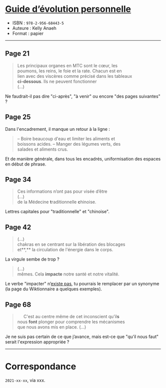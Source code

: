 # [Guide d’évolution personnelle](https://www.goodreads.com/book/show/56936162-guide-d-volution-personnelle)
- ISBN : `978-2-956-68443-5`
- Auteure : Kelly Anaeh
- Format : papier

---

## Page 21

> Les principaux organes en MTC sont le cœur, les<br>
> poumons, les reins, le foie et la rate. Chacun est en<br>
> lien avec des viscères comme précisé dans les tableaux<br>
> **ci-dessous**. Ils ne peuvent fonctionner<br>
> (…)

Ne faudrait-il pas dire "ci-après", "à venir" ou encore "des pages suivantes" ?

## Page 25

Dans l'encadrement, il manque un retour à la ligne :

> – Boire beaucoup d'eau et limiter les aliments et<br>
> boissons acides. – Manger des légumes verts, des<br>
> salades et aliments crus.

Et de manière générale, dans tous les encadrés, uniformisation des espaces en début de phrase.

## Page 34

> Ces informations n’ont pas pour visée d’être<br>
> (…)<br>
> de la Médecine **t**raditionnelle **c**hinoise.

Lettres capitales pour "traditionnelle" et "chinoise".


## Page 42

> (…)<br>
> chakras en se centrant sur la libération des blocages<br>
> et**,** la circulation de l'énergie dans le corps.

La virgule sembe de trop ?

> (…)<br>
> mêmes. Cela **impacte** notre santé et notre vitalité.

Le verbe "impacter" n’[existe pas](https://fr.wiktionary.org/wiki/impacter#cite_ref-2), tu pourrais le remplacer par un synonyme (la page du Wiktionnaire a quelques exemples).

## Page 68

> &nbsp;&nbsp;&nbsp;&nbsp; C'est au centre même de cet inconscient qu’il**s**<br>
> nous **font** plonger pour comprendre les mécanismes<br>
> que nous avons mis en place. (…)

Je ne suis pas certain de ce que j’avance, mais est-ce que "qu’il nous faut" serait l'expression appropriée ?

---

# Correspondance

`2021-xx-xx`, via xxx.
